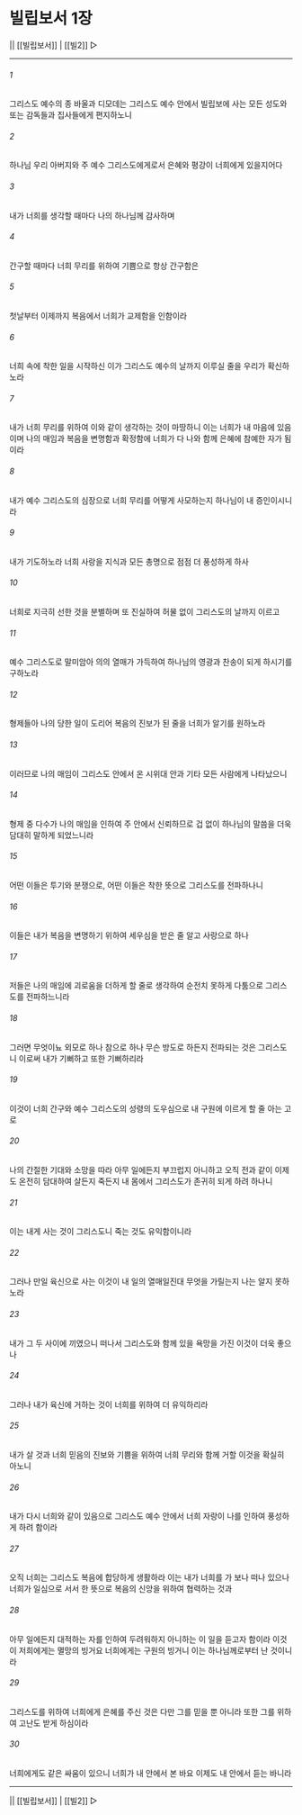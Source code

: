 # 빌립보서 1장

|| [[빌립보서]] | [[빌2]] ▷
***

###### 1
그리스도 예수의 종 바울과 디모데는 그리스도 예수 안에서 빌립보에 사는 모든 성도와 또는 감독들과 집사들에게 편지하노니

###### 2
하나님 우리 아버지와 주 예수 그리스도에게로서 은혜와 평강이 너희에게 있을지어다

###### 3
내가 너희를 생각할 때마다 나의 하나님께 감사하며

###### 4
간구할 때마다 너희 무리를 위하여 기쁨으로 항상 간구함은

###### 5
첫날부터 이제까지 복음에서 너희가 교제함을 인함이라

###### 6
너희 속에 착한 일을 시작하신 이가 그리스도 예수의 날까지 이루실 줄을 우리가 확신하노라

###### 7
내가 너희 무리를 위하여 이와 같이 생각하는 것이 마땅하니 이는 너희가 내 마음에 있음이며 나의 매임과 복음을 변명함과 확정함에 너희가 다 나와 함께 은혜에 참예한 자가 됨이라

###### 8
내가 예수 그리스도의 심장으로 너희 무리를 어떻게 사모하는지 하나님이 내 증인이시니라

###### 9
내가 기도하노라 너희 사랑을 지식과 모든 총명으로 점점 더 풍성하게 하사

###### 10
너희로 지극히 선한 것을 분별하며 또 진실하여 허물 없이 그리스도의 날까지 이르고

###### 11
예수 그리스도로 말미암아 의의 열매가 가득하여 하나님의 영광과 찬송이 되게 하시기를 구하노라

###### 12
형제들아 나의 당한 일이 도리어 복음의 진보가 된 줄을 너희가 알기를 원하노라

###### 13
이러므로 나의 매임이 그리스도 안에서 온 시위대 안과 기타 모든 사람에게 나타났으니

###### 14
형제 중 다수가 나의 매임을 인하여 주 안에서 신뢰하므로 겁 없이 하나님의 말씀을 더욱 담대히 말하게 되었느니라

###### 15
어떤 이들은 투기와 분쟁으로, 어떤 이들은 착한 뜻으로 그리스도를 전파하나니

###### 16
이들은 내가 복음을 변명하기 위하여 세우심을 받은 줄 알고 사랑으로 하나

###### 17
저들은 나의 매임에 괴로움을 더하게 할 줄로 생각하여 순전치 못하게 다툼으로 그리스도를 전파하느니라

###### 18
그러면 무엇이뇨 외모로 하나 참으로 하나 무슨 방도로 하든지 전파되는 것은 그리스도니 이로써 내가 기뻐하고 또한 기뻐하리라

###### 19
이것이 너희 간구와 예수 그리스도의 성령의 도우심으로 내 구원에 이르게 할 줄 아는 고로

###### 20
나의 간절한 기대와 소망을 따라 아무 일에든지 부끄럽지 아니하고 오직 전과 같이 이제도 온전히 담대하여 살든지 죽든지 내 몸에서 그리스도가 존귀히 되게 하려 하나니

###### 21
이는 내게 사는 것이 그리스도니 죽는 것도 유익함이니라

###### 22
그러나 만일 육신으로 사는 이것이 내 일의 열매일진대 무엇을 가릴는지 나는 알지 못하노라

###### 23
내가 그 두 사이에 끼였으니 떠나서 그리스도와 함께 있을 욕망을 가진 이것이 더욱 좋으나

###### 24
그러나 내가 육신에 거하는 것이 너희를 위하여 더 유익하리라

###### 25
내가 살 것과 너희 믿음의 진보와 기쁨을 위하여 너희 무리와 함께 거할 이것을 확실히 아노니

###### 26
내가 다시 너희와 같이 있음으로 그리스도 예수 안에서 너희 자랑이 나를 인하여 풍성하게 하려 함이라

###### 27
오직 너희는 그리스도 복음에 합당하게 생활하라 이는 내가 너희를 가 보나 떠나 있으나 너희가 일심으로 서서 한 뜻으로 복음의 신앙을 위하여 협력하는 것과

###### 28
아무 일에든지 대적하는 자를 인하여 두려워하지 아니하는 이 일을 듣고자 함이라 이것이 저희에게는 멸망의 빙거요 너희에게는 구원의 빙거니 이는 하나님께로부터 난 것이니라

###### 29
그리스도를 위하여 너희에게 은혜를 주신 것은 다만 그를 믿을 뿐 아니라 또한 그를 위하여 고난도 받게 하심이라

###### 30
너희에게도 같은 싸움이 있으니 너희가 내 안에서 본 바요 이제도 내 안에서 듣는 바니라

***
|| [[빌립보서]] | [[빌2]] ▷